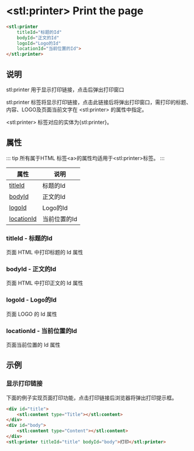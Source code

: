 ﻿---
sidebar: auto
---

# &lt;stl:printer&gt; Print the page

```html
<stl:printer
    titleId="标题的Id"
    bodyId="正文的Id"
    logoId="Logo的Id"
    locationId="当前位置的Id">
</stl:printer>
```

## 说明

stl:printer 用于显示打印链接，点击后弹出打印窗口

stl:printer 标签将显示打印链接，点击此链接后将弹出打印窗口，需打印的标题、内容、LOGO及页面当前文字在 &lt;stl:printer&gt; 的属性中指定。

&lt;stl:printer&gt; 标签对应的实体为{stl:printer}。

## 属性

::: tip
所有属于HTML 标签&lt;a&gt;的属性均适用于&lt;stl:printer&gt;标签。
:::

| 属性                                           | 说明                          |
| ---------------------------------------------- | ----------------------------- |
| [titleId](#titleid-标题的id)       | 标题的Id |
| [bodyId](#bodyid-正文的id)         | 正文的Id |
| [logoId](#logoid-logo的id)         | Logo的Id           |
| [locationId](#locationid-当前位置的id) | 当前位置的Id        |

### titleId - 标题的Id

页面 HTML 中打印标题的 Id 属性

### bodyId - 正文的Id

页面 HTML 中打印正文的 Id 属性

### logoId - Logo的Id

页面 LOGO 的 Id 属性

### locationId - 当前位置的Id

页面当前位置的 Id 属性

## 示例

### 显示打印链接

下面的例子实现页面打印功能，点击打印链接后浏览器将弹出打印提示框。

```html
<div id="title">
    <stl:content type="Title"></stl:content>
</div>
<div id="body">
    <stl:content type="Content"></stl:content>
</div>
<stl:printer titleId="title" bodyId="body">打印</stl:printer>
```

